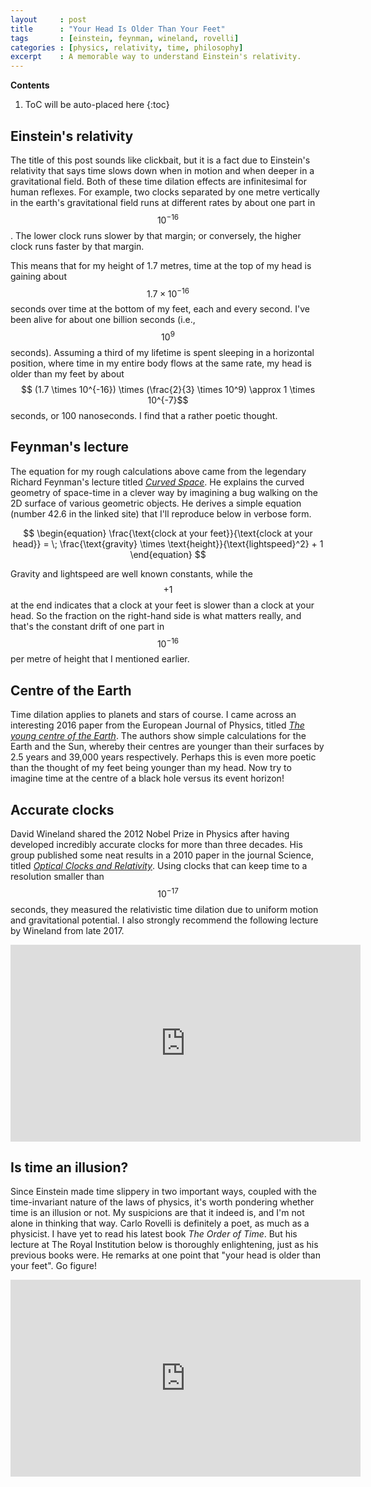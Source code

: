 ```yaml
---
layout     : post
title      : "Your Head Is Older Than Your Feet"
tags       : [einstein, feynman, wineland, rovelli]
categories : [physics, relativity, time, philosophy]
excerpt    : A memorable way to understand Einstein's relativity.
---
```


**Contents**
1. ToC will be auto-placed here
{:toc}


## Einstein's relativity

The title of this post sounds like clickbait, but it is a fact due to
Einstein's relativity that says time slows down when in motion and when deeper
in a gravitational field. Both of these time dilation effects are infinitesimal
for human reflexes. For example, two clocks separated by one metre vertically
in the earth's gravitational field runs at different rates by about one part in
$$10^{-16}$$. The lower clock runs slower by that margin; or conversely, the
higher clock runs faster by that margin.

This means that for my height of 1.7 metres, time at the top of my head is
gaining about $$1.7 \times 10^{-16}$$ seconds over time at the bottom of my
feet, each and every second. I've been alive for about one billion seconds
(i.e., $$10^9$$ seconds). Assuming a third of my lifetime is spent sleeping in
a horizontal position, where time in my entire body flows at the same rate, my
head is older than my feet by about $$ (1.7 \times 10^{-16}) \times
(\frac{2}{3} \times 10^9) \approx 1 \times 10^{-7}$$ seconds, or 100
nanoseconds. I find that a rather poetic thought.


## Feynman's lecture

The equation for my rough calculations above came from the legendary Richard
Feynman's lecture titled [*Curved Space*][feynmanlink]. He explains the curved
geometry of space-time in a clever way by imagining a bug walking on the 2D
surface of various geometric objects. He derives a simple equation (number 42.6
in the linked site) that I'll reproduce below in verbose form.

$$ \begin{equation}
\frac{\text{clock at your feet}}{\text{clock at your head}} = \;
\frac{\text{gravity} \times \text{height}}{\text{lightspeed}^2} + 1
\end{equation}
$$

Gravity and lightspeed are well known constants, while the $$+1$$ at the end
indicates that a clock at your feet is slower than a clock at your head. So the
fraction on the right-hand side is what matters really, and that's the constant
drift of one part in $$10^{-16}$$ per metre of height that I mentioned earlier.

[feynmanlink]: http://www.feynmanlectures.caltech.edu/II_42.html


## Centre of the Earth

Time dilation applies to planets and stars of course. I came across an
interesting 2016 paper from the European Journal of Physics, titled [*The young
centre of the Earth*][doi]. The authors show simple calculations for the Earth
and the Sun, whereby their centres are younger than their surfaces by 2.5 years
and 39,000 years respectively. Perhaps this is even more poetic than the
thought of my feet being younger than my head. Now try to imagine time at the
centre of a black hole versus its event horizon!

[doi]: http://iopscience.iop.org/article/10.1088/0143-0807/37/3/035602/meta


## Accurate clocks

David Wineland shared the 2012 Nobel Prize in Physics after having developed
incredibly accurate clocks for more than three decades. His group published
some neat results in a 2010 paper in the journal Science, titled [*Optical
Clocks and Relativity*][winelandlink]. Using clocks that can keep time to a
resolution smaller than $$10^{-17}$$ seconds, they measured the relativistic
time dilation due to uniform motion and gravitational potential. I also
strongly recommend the following lecture by Wineland from late 2017.

<iframe width="560" height="315"
src="https://www.youtube-nocookie.com/embed/AHcOJLvpFYI?rel=0" frameborder="0"
allow="autoplay; encrypted-media" allowfullscreen></iframe>

[winelandlink]: http://science.sciencemag.org/content/329/5999/1630


## Is time an illusion?

Since Einstein made time slippery in two important ways, coupled with the
time-invariant nature of the laws of physics, it's worth pondering whether time
is an illusion or not. My suspicions are that it indeed is, and I'm not alone
in thinking that way.  Carlo Rovelli is definitely a poet, as much as a
physicist. I have yet to read his latest book *The Order of Time*. But his
lecture at The Royal Institution below is thoroughly enlightening, just as his
previous books were. He remarks at one point that "your head is older than your
feet". Go figure!

<iframe width="560" height="315"
src="https://www.youtube-nocookie.com/embed/-6rWqJhDv7M?rel=0" frameborder="0"
allow="autoplay; encrypted-media" allowfullscreen></iframe>
